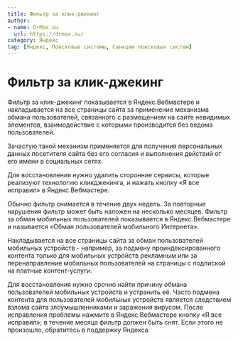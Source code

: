 ```yaml
---
title: Фильтр за клик-джекинг
author: 
- name: DrMax.su
  url: https://drmax.su/
category: Яндекс
tag: [Яндекс, Поисковые системы, Санкции поисковых систем]
---
```


# Фильтр за клик-джекинг

Фильтр за клик-джекинг показывается в Яндекс.Вебмастере и накладывается на все страницы сайта за применение механизма обмана пользователей, связанного с размещением на сайте невидимых элементов, взаимодействие с которыми производится без ведома пользователей. 

Зачастую такой механизм применяется для получения персональных данных посетителя сайта без его согласия и выполнения действий от его имени в социальных сетях. 

Для восстановления нужно удалить сторонние сервисы, которые реализуют технологию кликджекинга, и нажать кнопку «Я все исправил» в Яндекс.Вебмастере. 

Обычно фильтр снимается в течение двух недель. За повторные нарушения фильтр может быть наложен на несколько месяцев. Фильтр за обман мобильных пользователей показывается в Яндекс.Вебмастере и называется «Обман пользователей мобильного Интернета». 

Накладывается на все страницы сайта за обман пользователей мобильных устройств - например, за подмену проиндексированного контента только для мобильных устройств рекламным или за перенаправление мобильных пользователей на страницы с подпиской на платные контент-услуги.

Для восстановления нужно срочно найти причину обмана пользователей мобильных устройств и устранить её. Часто подмена контента для пользователей мобильных устройств является следствием взлома сайта злоумышленниками и заражения вирусом. После исправления проблемы нажмите в Яндекс.Вебмастере кнопку «Я все исправил»; в течение месяца фильтр должен быть снят. Если этого не произошло, обратитесь в поддержку Яндекса.
